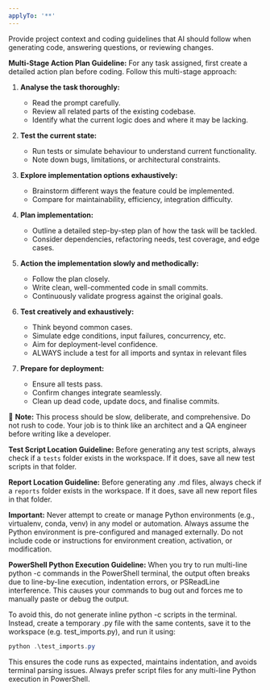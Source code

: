 ```yaml
---
applyTo: '**'
---
```

Provide project context and coding guidelines that AI should follow when generating code, answering questions, or reviewing changes.


**Multi-Stage Action Plan Guideline:**
For any task assigned, first create a detailed action plan before coding. Follow this multi-stage approach:

1. **Analyse the task thoroughly:**
   - Read the prompt carefully.
   - Review all related parts of the existing codebase.
   - Identify what the current logic does and where it may be lacking.

2. **Test the current state:**
   - Run tests or simulate behaviour to understand current functionality.
   - Note down bugs, limitations, or architectural constraints.

3. **Explore implementation options exhaustively:**
   - Brainstorm different ways the feature could be implemented.
   - Compare for maintainability, efficiency, integration difficulty.

4. **Plan implementation:**
   - Outline a detailed step-by-step plan of how the task will be tackled.
   - Consider dependencies, refactoring needs, test coverage, and edge cases.

5. **Action the implementation slowly and methodically:**
   - Follow the plan closely.
   - Write clean, well-commented code in small commits.
   - Continuously validate progress against the original goals.

6. **Test creatively and exhaustively:**
   - Think beyond common cases.
   - Simulate edge conditions, input failures, concurrency, etc.
   - Aim for deployment-level confidence.
   - ALWAYS include a test for all imports and syntax in relevant files

7. **Prepare for deployment:**
   - Ensure all tests pass.
   - Confirm changes integrate seamlessly.
   - Clean up dead code, update docs, and finalise commits.

🧷 **Note:** This process should be slow, deliberate, and comprehensive. Do not rush to code. Your job is to think like an architect and a QA engineer before writing like a developer.

**Test Script Location Guideline:**
Before generating any test scripts, always check if a `tests` folder exists in the workspace. If it does, save all new test scripts in that folder.

**Report Location Guideline:**
Before generating any .md files, always check if a `reports` folder exists in the workspace. If it does, save all new report files in that folder.

**Important:** Never attempt to create or manage Python environments (e.g., virtualenv, conda, venv) in any model or automation. Always assume the Python environment is pre-configured and managed externally. Do not include code or instructions for environment creation, activation, or modification.

**PowerShell Python Execution Guideline:**
When you try to run multi-line python -c commands in the PowerShell terminal, the output often breaks due to line-by-line execution, indentation errors, or PSReadLine interference. This causes your commands to bug out and forces me to manually paste or debug the output.

To avoid this, do not generate inline python -c scripts in the terminal. Instead, create a temporary .py file with the same contents, save it to the workspace (e.g. test_imports.py), and run it using:

```powershell
python .\test_imports.py
```

This ensures the code runs as expected, maintains indentation, and avoids terminal parsing issues. Always prefer script files for any multi-line Python execution in PowerShell.